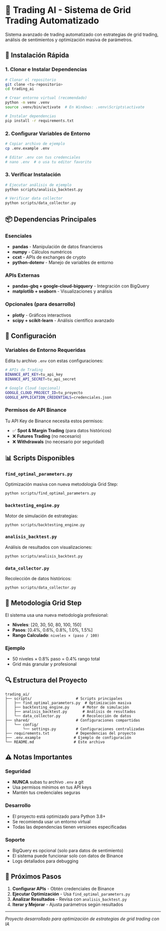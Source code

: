 # 🤖 Trading AI - Sistema de Grid Trading Automatizado

Sistema avanzado de trading automatizado con estrategias de grid trading, análisis de sentimientos y optimización masiva de parámetros.

## 🚀 Instalación Rápida

### 1. Clonar e Instalar Dependencias

```bash
# Clonar el repositorio
git clone <tu-repositorio>
cd trading_ai

# Crear entorno virtual (recomendado)
python -m venv .venv
source .venv/bin/activate  # En Windows: .venv\Scripts\activate

# Instalar dependencias
pip install -r requirements.txt
```

### 2. Configurar Variables de Entorno

```bash
# Copiar archivo de ejemplo
cp .env.example .env

# Editar .env con tus credenciales
# nano .env  # o usa tu editor favorito
```

### 3. Verificar Instalación

```bash
# Ejecutar análisis de ejemplo
python scripts/analisis_backtest.py

# Verificar data collector
python scripts/data_collector.py
```

## 📦 Dependencias Principales

### Esenciales
- **pandas** - Manipulación de datos financieros
- **numpy** - Cálculos numéricos
- **ccxt** - APIs de exchanges de crypto
- **python-dotenv** - Manejo de variables de entorno

### APIs Externas
- **pandas-gbq + google-cloud-bigquery** - Integración con BigQuery
- **matplotlib + seaborn** - Visualizaciones y análisis

### Opcionales (para desarrollo)
- **plotly** - Gráficos interactivos
- **scipy + scikit-learn** - Análisis científico avanzado

## 🔧 Configuración

### Variables de Entorno Requeridas

Edita tu archivo `.env` con estas configuraciones:

```bash
# APIs de Trading
BINANCE_API_KEY=tu_api_key
BINANCE_API_SECRET=tu_api_secret

# Google Cloud (opcional)
GOOGLE_CLOUD_PROJECT_ID=tu_proyecto
GOOGLE_APPLICATION_CREDENTIALS=credenciales.json
```

### Permisos de API Binance

Tu API Key de Binance necesita estos permisos:
- ✅ **Spot & Margin Trading** (para datos históricos)
- ❌ **Futures Trading** (no necesario)
- ❌ **Withdrawals** (no necesario por seguridad)

## 📊 Scripts Disponibles

### `find_optimal_parameters.py`
Optimización masiva con nueva metodología Grid Step:
```bash
python scripts/find_optimal_parameters.py
```

### `backtesting_engine.py`
Motor de simulación de estrategias:
```bash
python scripts/backtesting_engine.py
```

### `analisis_backtest.py`
Análisis de resultados con visualizaciones:
```bash
python scripts/analisis_backtest.py
```

### `data_collector.py`
Recolección de datos históricos:
```bash
python scripts/data_collector.py
```

## 🎯 Metodología Grid Step

El sistema usa una nueva metodología profesional:

- **Niveles**: [20, 30, 50, 80, 100, 150]
- **Pasos**: [0.4%, 0.6%, 0.8%, 1.0%, 1.5%]
- **Rango Calculado**: `niveles × (paso / 100)`

### Ejemplo
- 50 niveles × 0.8% paso = 0.4% rango total
- Grid más granular y profesional

## 🔍 Estructura del Proyecto

```
trading_ai/
├── scripts/                    # Scripts principales
│   ├── find_optimal_parameters.py  # Optimización masiva
│   ├── backtesting_engine.py      # Motor de simulación
│   ├── analisis_backtest.py       # Análisis de resultados
│   └── data_collector.py          # Recolección de datos
├── shared/                     # Configuraciones compartidas
│   └── config/
│       └── settings.py         # Configuraciones centralizadas
├── requirements.txt            # Dependencias del proyecto
├── .env.example               # Ejemplo de configuración
└── README.md                  # Este archivo
```

## ⚠️ Notas Importantes

### Seguridad
- **NUNCA** subas tu archivo `.env` a git
- Usa permisos mínimos en tus API keys
- Mantén tus credenciales seguras

### Desarrollo
- El proyecto está optimizado para Python 3.8+
- Se recomienda usar un entorno virtual
- Todas las dependencias tienen versiones especificadas

### Soporte
- BigQuery es opcional (solo para datos de sentimiento)
- El sistema puede funcionar solo con datos de Binance
- Logs detallados para debugging

## 🚀 Próximos Pasos

1. **Configurar APIs** - Obtén credenciales de Binance
2. **Ejecutar Optimización** - Usa `find_optimal_parameters.py`
3. **Analizar Resultados** - Revisa con `analisis_backtest.py`
4. **Iterar y Mejorar** - Ajusta parámetros según resultados

---

*Proyecto desarrollado para optimización de estrategias de grid trading con IA* 
